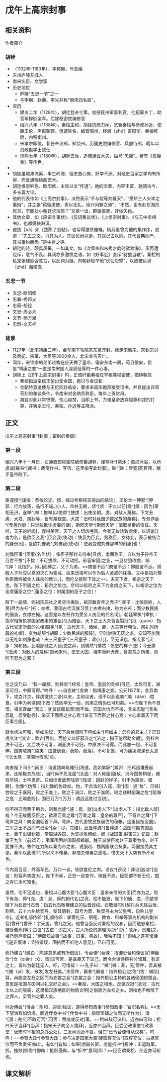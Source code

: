 # 戊午上高宗封事

## 相关资料

作者简介
### 胡铨
- （1102年-1180年），字邦衡，号澹庵
- 吉州庐陵芗城人
- 南宋名臣、文学家
- 历史地位
	- 庐陵“五忠一节”之一
	- 与李纲、赵鼎、李光并称“南宋四名臣”。
- 资历
	- 建炎二年（1128年），胡铨登进士第。初授抚州军事判官，他招募乡丁，助官军捍御金军。后除枢密院编修官
	- 绍兴八年（1138年），秦桧主和，胡铨抗疏力斥，乞斩秦桧与参政孙近、使臣王伦，声振朝野。但遭除名，编管昭州，移谪［zhé］吉阳军。秦桧死后，内移衡州。
	- 宋孝宗即位，复任奉议郎，知饶州。历国史院编修官、兵部侍郎，晚年以资政殿学士致仕
	- 淳熙七年（1180年），胡铨去世，追赠通议大夫，谥号“忠简”。著有《澹庵集》等传世。
- 
- 胡铨虽颠沛流离，半生岭海，但志苦心劳，好学不厌。对经史百家之学均有所得，而且通晓绘画艺术。
- 胡铨推崇韩愈、欧阳修，主张以文“传道”。他的文章，内容丰富，驰骋古今，多长篇大论。
- 他的代表作如《上高宗封事》，决然表示“不与桧等共戴天”，“愿斩三人头竿之藁街”，并主张“羁留虏使，责以无礼，徐兴问罪之师”，“不然，臣有赴东海而死耳，宁能处小朝廷求活耶？”文章一出，群臣振奋，奸佞失色。
- 其他文章，如《应诏言事状》、《应诏集议状》、《上孝宗封事》、《与王中丞相书》，也都痛快淋漓。
- 题跋［bá］如《跋陈了翁帖》，也写得激昂慷慨。杨万里曾为他的集作序，说道：“先生之文，肖其为人。其议论闳以挺，其叙记古以则，其代言典而严，其书事约而悉。”是中肯之评。
- 胡铨的诗，颇具风采，一如其文。如《次雷州和朱秀才韵时欲渡海》，虽再遭贬斥，意气不衰。其词亦多激愤之语，如《好事近》直斥“豺狼当辙”。秦桧的私党张棣迎合意旨，以此词为据，向朝廷检举他“谤讪怨望”，以致被远谪［zhé］海南岛

### 五忠一节
- 文忠-欧阳修
- 忠襄-杨邦乂
- 忠简-胡铨
- 文忠-周必大
- 文节-杨万里
- 忠烈-文天祥

### 背景

- 1127年（北宋靖康二年），金军南下攻陷宋东京开封，掳走宋徽宗、宋钦宗以及后妃、宗室、大臣等3000余人，北宋宣告灭亡。
- 同年，宋钦宗的弟弟赵构在应天做了皇帝，偏安东南一隅，苟且偷安，但是“靖康之变”一直是南宋国人深感耻辱的一件心事。
- 胡铨上《戊午上高宗封事》时，正值奸臣秦桧任宰相兼枢密使，把持朝政
	- 秦桧指派亲信王伦出使金国，商讨与金议和
	- 金朝特意遣使与王伦同赴临安，要求宋高宗跪拜接受诏书，并且提出非常苛刻的和谈条件，令南宋对金纳贡称臣，每年上贡财帛。
	- 胡铨对此非常愤慨，忧心如焚，当即上书，力谏皇帝放弃屈尊和戎的打算，并斩杀王伦、秦桧、孙近等主降派。

## 正文

戊午上高宗封事^[封事：密封的奏章]

### 第一段

绍兴八年十一月日，右通直郎枢密院编修臣胡铨，谨斋沐^[斋沐：斋戒沐浴，以示虔诚]裁书^[裁书：裁笺作书，写信。这里指写此封事]，昧^[昧：冒犯]死百拜，献于皇帝陛下。

### 第二段

臣谨按^[谨按：恭敬论述。按，经过考察核实得出的结论]：王伦本一狎邪^[狎邪：行为放荡，品行不端。]小人，市井无赖，顷^[顷：不久以前]缘^[缘：因为]宰相无识，遂举^[举：推举]以使虏^[使虏：出使金朝。虏，对敌人蔑称。下文丑虏、犬戎、夷狄等，皆有蔑视意。犬戎：旧时对我国少数民族的蔑称]。专务诈诞^[专务诈诞：只说些欺诈虚妄的话]，斯罔天听^[斯罔天听：骗取皇帝的信任。天听，天子的听闻]，骤得美官，天下之人切齿唾骂。今者无故诱致虏使，以诏谕江南为名，是欲臣妾我^[臣妾我{使动}：使我为臣妾。男称臣，女称妾，表示被统治的身份]也，是欲刘豫我^[刘豫我{使动}：使我变成刘豫那样的附庸]也！

刘豫臣事^[臣事{名作状}：像臣子那样去侍奉]丑虏，南面称王，自以为子孙帝王万世不拔^[不拔：不可拔除，不可动摇。形容牢固]之业，一旦豺狼改虑，捽^[捽：泛指抓，揪。]而缚之，父子为虏。==商鉴不远^[商鉴不远：即殷鉴不远，谓殷人子孙应以夏的灭亡为鉴戒，后来泛指可以作为后人鉴戒的往事。文中是指刘豫称臣而终被金人诛杀的教训。]，而伦又欲陛下效之==。夫天下者，祖宗之天下也，陛下所居之位，祖宗之位也。奈何以祖宗之天下为金虏之天下，以祖宗之位为金虏藩臣之位^[藩臣之位：附属国的臣子之位]！

陛下一屈膝，则祖宗庙社之灵尽污夷狄，祖宗数百年之赤子^[赤子：比喻百姓，人民]尽为左衽^[衽：衣襟。我国古代汉族习惯上衣襟右掩，称为右衽；而少数民族的服装，衣襟左掩。这里是以左衽作为受金人统治的代名词]，朝廷宰执^[宰执：指宰相等执掌国家政事的重臣]尽为陪臣，天下之士大夫皆当裂冠^[冠（guān）:指古代官吏所戴的礼帽]毁冕^[冕：古代天子、诸侯、卿、大夫等行朝仪、祭礼时所戴的礼帽]，变为胡服^[胡服：少数民族的服装]，异时豺狼无厌之求，安知不加我以无礼如刘豫也哉！夫三尺童子^[三尺童子：谓小儿]，至无识也，指犬豕^[犬豕：狗和猪。比喻鄙贱之人]而使之拜，则怫然^[怫然：愤怒的样子]怒；今丑虏^[丑虏：对敌人的蔑称]则犬豕也，堂堂大国，相率而拜犬豕，曾童孺之所羞，而陛下忍为之邪？

### 第三段

伦之议乃曰：“我一屈膝，则梓宫^[梓宫：皇帝、皇后的灵柩]可还，太后可复，渊圣可归，中原可得。”呜呼！==自变故^[变故：指靖康之变。公元1127年，金兵南下，攻克汴京，俘虏徽钦二帝]以来，主和议者，谁不以此说啖^[啖（dàn）:喂食，引申为利诱]陛下哉？然而卒无一验，则虏之情伪已可知矣。==而陛下尚不觉悟，竭民膏血^[膏血：犹言民脂民膏]而不恤，忘国大仇而不报，含垢忍耻^[含垢忍耻：忍受耻辱]，举天下而臣之甘心焉^[举天下而臣之甘心焉：甘心拿着天下而臣事金国]。

就令虏决可和，尽如伦议，天下后世谓陛下何如主^[何如主：怎样的君主。]？况丑虏变诈^[变诈：欺诈]百出，而伦又以奸邪济之^[济之：指王伦帮助金朝]，则梓宫决不可还，太后决不可复，渊圣决不可归，中原决不可得。而此膝一屈，不可复伸，国势陵夷^[陵夷：由盛到衰，衰颓，衰落]，不可复振，可为痛哭流涕长太息^[长太息：深深地叹息]矣。

向者陛下间关^[间关：谓道路崎岖难行]海道，危如累卵^[累卵：把鸡蛋堆叠起来，比喻极其危险]，当时尚不忍北面^[北面：对人称臣]臣敌，况今国势稍张，诸将尽锐，士卒思奋。只如顷者敌势陆梁^[陆梁：跳跃的样子，引申为嚣张、猖獗]，伪豫^[伪豫：指刘豫的伪政权。伪，不合法的]入寇，固^[固：通“故”，已经]尝败之于襄阳，败之于淮上，败之于涡口，败之于淮阴，较之往时蹈海之危^[蹈海之危：比喻危险]，固已万万^[万万：谓远远胜过当初]。

傥不得已而至于用兵，则我岂遽^[遽：竟，就]出虏人下^[出虏人下：指比敌人弱]哉？今无故而反臣之，欲屈万乘之尊^[万乘之尊：皇帝的尊严]，下穹庐之拜^[下穹庐之拜：向金国低首下拜。穹庐，古代游牧民族居住的毡帐，这里借指金国]，三军之士不战而气已索^[索：尽，完结]，此鲁仲连^[鲁仲连：战国时期齐国高士。善于出谋划策，常周游各国，为其排难解纷。据《战国策·赵策三》记载：赵孝王九年（前257），秦军围困赵国国都邯郸。魏王派使臣劝赵王尊秦为帝，赵王犹豫不决。鲁仲连力陈以秦为帝之害，说服赵、魏两国联合抗秦。两国接受其主张，秦军以此撤军]所以义不帝秦，非惜夫帝秦之虚名，惜夫天下大势有所不可也。

今内而百官，外而军民，万口一谈，皆欲食伦之肉。谤议^[谤议：非议]汹汹^[汹汹：形容声势盛大]，陛下不闻，正恐一旦变作，祸且不测。臣窃谓不斩王伦，国之存亡未可知也。

虽然，伦不足道也，秦桧以心腹大臣^[心腹大臣：皇帝亲信的大臣]而亦为之。陛下有尧、舜^[尧、虞：尧、舜的朝代名]之资，桧不能致，陛下如唐、虞，而欲导陛下为石晋^[石晋：指五代石敬瑭建立的后晋政权。石敬瑭勾引契丹兵灭除后唐，割燕、云十六州给契丹，受其册封，国号为晋，称契丹主为父皇帝，自称儿皇帝]。近者礼部侍郎^[礼部侍郎：掌管礼乐、祭祀、教育、科举等事务机构的副长官]曾开^[曾开：字天游，曾几之兄。他曾当面反对秦桧的议和，因而触怒秦桧，被贬徽州]等引古谊^[古谊：即古义，古人所说的道理]以折^[折：驳斥，责难]之，桧乃厉声责曰：“侍郎知故事^[故事：旧事、典故]，我独不知！”则桧之遂非愎谏^[遂非愎谏：坚持错误，固执而不听他人意见]，已自可见。

而乃建白^[建白：陈述意见或有所倡议]，令台谏^[台谏：指御史台和谏议官]侍臣佥^[佥（qiān）:众，皆]议可否，是盖畏天下议己，而令台谏侍臣共分谤耳。有识之士，皆以为朝廷无人，吁，可惜哉！==孔子曰：“微^[微：非，无]管仲，吾其被^[被（pī）发，散发]发左衽矣。”夫管仲，霸者^[霸者：指齐桓公]之佐^[佐：辅助]耳，尚能变左衽之区而为衣裳之会^[衣裳之会：指齐桓公主持的各诸侯国的盟会，意思是指国与国间以礼交好之会]。==秦桧，大国之相也，反驱衣冠^[衣冠：古代士以上的服装，这里指汉族地区的物质文明]之俗而为左衽之乡。则桧也不唯陛下之罪人，实管仲之罪人矣。

孙近傅会^[傅会：附和，迎合]桧议，遂得参知政事^[参知政事：官职名称]。==天下望治有如饥渴，而近伴食中书^[伴食中书：指居宰辅之位而无所作为]，漫^[漫：完全]不敢可否^[可否：赞成或反对]事。==桧曰敌可议和，近亦曰可和；桧曰天子当拜^[当拜：指宋天子向金人跪拜]，近亦曰当拜。臣尝至政事堂^[政事堂：唐宋时宰相的总办公处]，三发问而近不答，但曰“已令台谏侍从议矣”。呜呼！==参赞大政^[参赞大政：参与决定国家大事]徒取容充位^[取容充位：占据官位而不负责任]如此，有如^[有如：如果]虏骑长驱，尚能折冲^[折冲：击退敌军。折，挫败]御侮^[御侮：抵御侵侮，与“折冲”意同]耶？==臣窃谓秦桧、孙近亦可斩也。

## 课文解析
